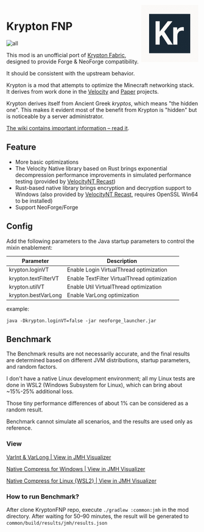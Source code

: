 <img src="./common/src/main/resources/assets/krypton/icon.png" alt="Logo" align="right" width="150">

Krypton FNP
====

![all](https://img.shields.io/badge/environment-any-4caf50?style=flat-square)

This mod is an unofficial port of [Krypton Fabric](https://modrinth.com/mod/krypton), designed to provide Forge &
NeoForge compatibility.

It should be consistent with the upstream behavior.

Krypton is a mod that attempts to optimize the Minecraft networking stack. It derives from work
done in the [Velocity](https://velocitypowered.com/) and [Paper](https://papermc.io) projects.

Krypton derives itself from Ancient Greek _kryptos_, which means "the hidden one". This makes
it evident most of the benefit from Krypton is "hidden" but is noticeable by a server administrator.

[The wiki contains important information &ndash; read it](https://github.com/astei/krypton/wiki).

## Feature

- More basic optimizations
- The Velocity Native library based on Rust brings exponential decompression performance improvements in simulated
  performance testing (provided by [VelocityNT Recast](https://github.com/404Setup/VelocityNT-Recast))
- Rust-based native library brings encryption and decryption support to Windows (also provided
  by [VelocityNT Recast](https://github.com/404Setup/VelocityNT-Recast), requires OpenSSL Win64 to be installed)
- Support NeoForge/Forge

## Config

Add the following parameters to the Java startup parameters to control the mixin enablement:

| Parameter            | Description                                  |
|----------------------|----------------------------------------------|
| krypton.loginVT      | Enable Login VirtualThread optimization      |
| krypton.textFilterVT | Enable TextFilter VirtualThread optimization |
| krypton.utilVT       | Enable Util VirtualThread optimization       |
| krypton.bestVarLong  | Enable VarLong optimization                  |

example:

```shell
java -Dkrypton.loginVT=false -jar neoforge_launcher.jar
```

## Benchmark

The Benchmark results are not necessarily accurate,
and the final results are determined based on different JVM distributions, startup parameters, and random factors.

I don't have a native Linux development environment;
all my Linux tests are done in WSL2 (Windows Subsystem for Linux), which can bring about ~15%-25% additional loss.

Those tiny performance differences of about 1% can be considered as a random result.

Benchmark cannot simulate all scenarios, and the results are used only as reference.

### View

[VarInt & VarLong | View in JMH Visualizer](https://jmh.morethan.io/?source=https://raw.githubusercontent.com/404Setup/KryptonFNP/refs/heads/master/results/results.json)

[Native Compress for Windows | View in JMH Visualizer](https://jmh.morethan.io/?source=https://raw.githubusercontent.com/404Setup/KryptonFNP/refs/heads/master/results/native_compress_windows.json)

[Native Compress for Linux {WSL2} | View in JMH Visualizer](https://jmh.morethan.io/?source=https://raw.githubusercontent.com/404Setup/KryptonFNP/refs/heads/master/results/native_compress_linux.json)

### How to run Benchmark?

After clone KryptonFNP repo, execute `./gradlew :common:jmh` in the mod directory.
After waiting for 50–90 minutes, the result will be generated to `common/build/results/jmh/results.json`
